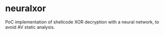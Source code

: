 # neuralxor
PoC implementation of shellcode XOR decryption with a neural network, to avoid AV static analysis.
